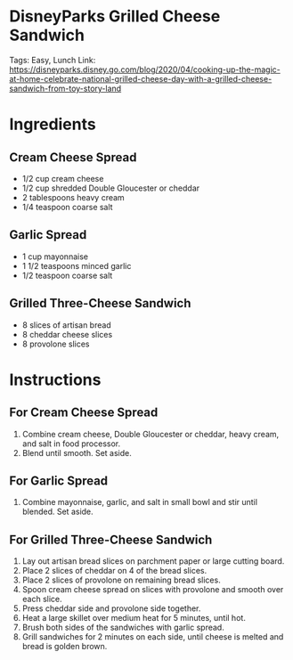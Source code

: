 # DisneyParks Grilled Cheese Sandwich

Tags: Easy, Lunch
Link: https://disneyparks.disney.go.com/blog/2020/04/cooking-up-the-magic-at-home-celebrate-national-grilled-cheese-day-with-a-grilled-cheese-sandwich-from-toy-story-land

# Ingredients

## Cream Cheese Spread

- 1/2 cup cream cheese
- 1/2 cup shredded Double Gloucester or cheddar
- 2 tablespoons heavy cream
- 1/4 teaspoon coarse salt

## Garlic Spread

- 1 cup mayonnaise
- 1 1/2 teaspoons minced garlic
- 1/2 teaspoon coarse salt

## Grilled Three-Cheese Sandwich

- 8 slices of artisan bread
- 8 cheddar cheese slices
- 8 provolone slices

# Instructions

## For Cream Cheese Spread

1. Combine cream cheese, Double Gloucester or cheddar, heavy cream, and salt in food processor.
2. Blend until smooth. Set aside.

## For Garlic Spread

1. Combine mayonnaise, garlic, and salt in small bowl and stir until blended. Set aside.

## For Grilled Three-Cheese Sandwich

1. Lay out artisan bread slices on parchment paper or large cutting board.
2. Place 2 slices of cheddar on 4 of the bread slices.
3. Place 2 slices of provolone on remaining bread slices.
4. Spoon cream cheese spread on slices with provolone and smooth over each slice.
5. Press cheddar side and provolone side together.
6. Heat a large skillet over medium heat for 5 minutes, until hot.
7. Brush both sides of the sandwiches with garlic spread.
8. Grill sandwiches for 2 minutes on each side, until cheese is melted and bread is golden brown.